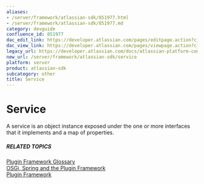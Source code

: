 ```yaml
---
aliases:
- /server/framework/atlassian-sdk/851977.html
- /server/framework/atlassian-sdk/851977.md
category: devguide
confluence_id: 851977
dac_edit_link: https://developer.atlassian.com/pages/editpage.action?cjm=wozere&pageId=851977
dac_view_link: https://developer.atlassian.com/pages/viewpage.action?cjm=wozere&pageId=851977
legacy_url: https://developer.atlassian.com/docs/atlassian-platform-common-components/plugin-framework/plugin-framework-glossary/service-glossary-entry
new_url: /server/framework/atlassian-sdk/service
platform: server
product: atlassian-sdk
subcategory: other
title: Service
---
```

# Service

A service is an object instance exposed under the one or more interfaces that it implements and a map of properties.

##### RELATED TOPICS

[Plugin Framework Glossary](/server/framework/atlassian-sdk/plugin-framework-glossary)  
[OSGi, Spring and the Plugin Framework](/server/framework/atlassian-sdk/852146.html)  
[Plugin Framework](https://developer.atlassian.com/display/PLUGINFRAMEWORK/Plugin+Framework)










































































































































































































